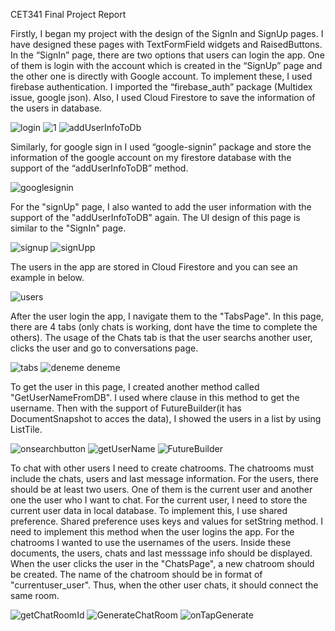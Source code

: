 CET341 Final Project Report


Firstly, I began my project with the design of the SignIn and SignUp pages. I have designed these pages with TextFormField widgets and RaisedButtons. In the “SignIn” page, there are two options that users can login the app. One of them is login with the account which is created in the “SignUp” page and the other one is directly with Google account. To implement these, I used firebase authentication. I imported the “firebase_auth” package (Multidex issue, google json).  Also, I used Cloud Firestore to save the information of the users in database. 


![login](https://user-images.githubusercontent.com/73463728/108489731-f5e36e00-72b2-11eb-9029-05d344ce0c97.PNG)
![1](https://user-images.githubusercontent.com/73463728/108489920-304d0b00-72b3-11eb-875f-9d4bd1d4df88.PNG)
![addUserInfoToDb](https://user-images.githubusercontent.com/73463728/108490071-5d012280-72b3-11eb-93b2-8e4fb3859473.PNG)


Similarly, for google sign in I used “google-signin” package and store the information of the google account on my firestore database with the support of the “addUserInfoToDB” method.

![googlesignin](https://user-images.githubusercontent.com/73463728/108490475-d567e380-72b3-11eb-888c-11fa36242d82.PNG)

For the "signUp" page, I also wanted to add the user information with the support of the "addUserInfoToDB" again. The UI design of this page is similar to the "SignIn" page.

![signup](https://user-images.githubusercontent.com/73463728/108491137-95553080-72b4-11eb-99f9-baf384a137ba.PNG)
![signUpp](https://user-images.githubusercontent.com/73463728/108491313-cc2b4680-72b4-11eb-84dd-f9f2d19e44c8.PNG)

The users in the app are stored in Cloud Firestore and you can see an example in below.

![users](https://user-images.githubusercontent.com/73463728/108491589-288e6600-72b5-11eb-887b-b51c392f2bd2.PNG)

After the user login the app, I navigate them to the "TabsPage". In this page, there are 4 tabs (only chats is working, dont have the time to complete the others). The usage of the Chats tab is that the user searchs another user, clicks the user and go to conversations page.

![tabs](https://user-images.githubusercontent.com/73463728/108492105-cda93e80-72b5-11eb-8f73-99f34c0ce0f2.PNG)
![deneme deneme](https://user-images.githubusercontent.com/73463728/108492255-fb8e8300-72b5-11eb-839b-35a245601220.PNG)

To get the user in this page, I created another method called "GetUserNameFromDB". I used where clause in this method to get the username. Then with the support of FutureBuilder(it has DocumentSnapshot to acces the data), I showed the users in a list by using ListTile.

![onsearchbutton](https://user-images.githubusercontent.com/73463728/108493169-1281a500-72b7-11eb-8722-ac7079a7c8d3.PNG)
![getUserName](https://user-images.githubusercontent.com/73463728/108493238-24634800-72b7-11eb-96b9-ce111a68a700.PNG)
![FutureBuilder](https://user-images.githubusercontent.com/73463728/108493296-3513be00-72b7-11eb-9018-720fe0f1c42f.PNG)

To chat with other users I need to create chatrooms. The chatrooms must include the chats, users and last message information. For the users, there should be at least two users. One of them is the current user and another one the user who I want to chat. For the current user, I need to store the current user data in local database. To implement this, I use shared preference. Shared preference uses keys and values for setString method. I need to implement this method when the user logins the app. For the chatrooms I wanted to use the usernames of the users. Inside these documents, the users, chats and last messsage info should be displayed. When the user clicks the user in the "ChatsPage", a new chatroom should be created. The name of the chatroom should be in format of "currentuser_user". Thus, when the other user chats, it should connect the same room.

![getChatRoomId](https://user-images.githubusercontent.com/73463728/108500042-40b7b280-72c0-11eb-9db5-1611f361dcd7.PNG)
![GenerateChatRoom](https://user-images.githubusercontent.com/73463728/108500096-56c57300-72c0-11eb-9065-52c4fe5bf14b.PNG)
![onTapGenerate](https://user-images.githubusercontent.com/73463728/108500293-9b510e80-72c0-11eb-9bd4-bb034e9aa300.PNG)




